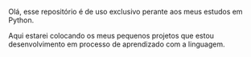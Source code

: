 Olá, esse repositório é de uso exclusivo perante aos meus estudos em Python.
 
 Aqui estarei colocando os meus pequenos projetos que estou desenvolvimento em processo de aprendizado com a linguagem.

